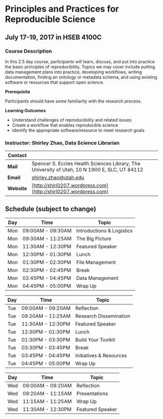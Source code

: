 # Principles and Practices for Reproducible Science 

## July 17-19, 2017 in HSEB 4100C

### Course Description

In this 2.5 day course, participants will learn, discuss, and put into practice the basic principles of reproducibility. Topics we may cover include putting data management plans into practice, developing workflows, writing documentation, finding an ontology or metadata schema, and using existing software or resources that support open science. 

**Prerequisite**

Participants should have some familiarity with the research process.

**Learning Outcomes**

  * Understand challenges of reproducibility and related issues
  * Create a workflow that enables reproducible science
  * Identify the appropriate software/resource to meet research goals

### Instructor: Shirley Zhao, Data Science Librarian

| Contact | | 
| --- | --- | 
| **Mail** | Spencer S. Eccles Health Sciences Library, The University of Utah, 10 N 1900 E, SLC, UT 84112 | 
| **Email** | [shirley.zhao@utah.edu](mailto:shirley.zhao@utah.edu) |
| **Website** | [http://shirl0207.wordpress.com](http://shirl0207.wordpress.com) |

## Schedule (subject to change) 

| Day | Time | Topic |
| --- | --- | --- | 
| Mon | 09:00AM - 09:30AM | Introductions & Logistics | 
| Mon | 09:30AM - 11:25AM | The Big Picture | 
| Mon | 11:30AM - 12:30PM | Featured Speaker | 
| Mon | 12:30PM - 01:30PM | Lunch | 
| Mon | 01:30PM - 02:30PM | File Management | 
| Mon | 02:30PM - 02:45PM | Break | 
| Mon | 02:45PM - 04:45PM | Data Management | 
| Mon | 04:45PM - 05:00PM | Wrap Up | 

| Day | Time | Topic |
| --- | --- | --- | 
| Tue | 09:00AM - 09:20AM | Reflection | 
| Tue | 09:20AM - 11:25AM | Research Dissemination | 
| Tue | 11:30AM - 12:30PM | Featured Speaker | 
| Tue | 12:30PM - 01:30PM | Lunch | 
| Tue | 01:30PM - 03:30PM | Build Your Toolkit | 
| Tue | 03:30PM - 03:45PM | Break | 
| Tue | 03:45PM - 04:45PM | Initiatives & Resources | 
| Tue | 04:45PM - 05:00PM | Wrap Up | 

| Day | Time | Topic |
| --- | --- | --- | 
| Wed | 09:00AM - 09:20AM | Reflection | 
| Wed | 09:20AM - 11:15AM | Presentations | 
| Wed | 11:15AM - 11:25AM | Wrap Up | 
| Wed | 11:30AM - 12:30PM | Featured Speaker | 